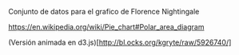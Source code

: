 Conjunto de datos para el grafico de Florence Nightingale

https://en.wikipedia.org/wiki/Pie_chart#Polar_area_diagram

(Versión animada en d3.js)[http://bl.ocks.org/kgryte/raw/5926740/]


